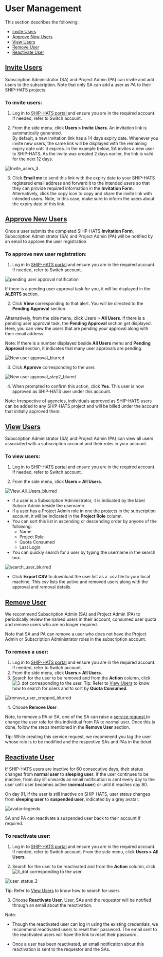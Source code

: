 # User Management 
This section describes the following: 

* [Invite Users](#invite-users)
* [Approve New Users](#approve-new-users) 
* [View Users](#view-users)
* [Remove User](remove-user)
* [Reactivate User](reactivate-user) 



## [Invite Users](#invite-users)
Subscription Administrator (SA) and Project Admin (PA) can invite and add users to the subscription. Note that only SA can add a user as PA to their SHIP-HATS projects. 

### To invite users:

1. Log in to <a href="https://www.ship.gov.sg/"> SHIP-HATS portal </a> and ensure you are in the required account. If needed, refer to Switch account. 

2. From the side menu, click **Users > Invite Users**. An invitation link is automatically generated.  
By default, a new invitation link has a 14 days expiry date.  Whenever you invite new users, the same link will be displayed with the remaining expiry date until it expires. In the example below, SA invites a new user to SHIP-HATS. As the invite was created 2 days earlier, the link is valid for the next 12 days. 

![Invite_users_3](Invite_users_3.png)

3. Click **Email me** to send this link with the expiry date to your SHIP-HATS registered email address and forward it to the intended users so that they can provide required information in the **Invitation Form**. 
Alternatively, click the copy icon to copy and share the invite link with intended users. Note, in this case, make sure to inform the users about the expiry date of this link. 

## [Approve New Users](#approve-new-users) 
Once a user submits the completed SHIP-HATS **Invitation Form**, Subscription Administrator (SA) and Project Admin (PA) will be notified by an email to approve the user registration. 

### To approve new user registration:
1. Log in to <a href="https://www.ship.gov.sg/"> SHIP-HATS portal</a> and ensure you are in the required account. If needed, refer to Switch account. 

![pending user approval notification](pending_user_approval_notification.png)

If there is a pending user approval task for you, it will be displayed in the **ALERTS** section.  

2. Click **View** corresponding to that alert. You will be directed to the **Pending Approval** section. 

Alternatively, from the side menu, click Users > **All Users**. If there is a pending user approval task, the **Pending Approval** section get displayed. Here, you can view the users that are pending your approval along with their email address.  

Note: If there is a number displayed beside **All Users** menu and **Pending Approval** section, it indicates that many user approvals are pending.  

![New user approval_blurred](New-user-approval-blurred.png)

3. Click **Approve** corresponding to the user. 

![New user approval_step2_blured](New-user-approval-step2-blured.png)

4. When prompted to confirm this action, click **Yes**. This user is now approved as SHIP-HATS user under this account. 

Note: Irrespective of agencies, individuals approved as SHIP-HATS users can be added to any SHIP-HATS project and will be billed under the account that initially approved them.  

## [View Users](#view-users)

Subscription Administrator (SA) and Project Admin (PA) can view all users associated with a subscription account and their roles in your account. 

### To view users: 

1. Log in to <a href="https://www.ship.gov.sg/"> SHIP-HATS portal</a> and ensure you are in the required account. If needed, refer to Switch account. 

2. From the side menu, click **Users > All Users**. 

![View_All_Users_blurred](View-All-Users-blurred.png)

* If a user is a Subscription Administrator, it is indicated by the label Subscr Admin beside the username. 
* If a user has a Project Admin role in one the projects in the subscription account, it will be indicated in the **Project Role** column. 
* You can sort this list in ascending or descending order by anyone of the following: 
  * Name 
  * Project Role
  * Quota Consumed
  * Last Login
* You can quickly search for a user by typing the username in the search box. 

![search_user_blurred](search-user-blurred.png)

* Click **Export CSV** to download the user list as a .csv file to your local machine. This csv lists the active and removed users along with the approval and removal details.

## [Remove User](#remove-user)

We recommend Subscription Admin (SA) and Project Admin (PA) to periodically review the named users in their account, consumed user quota and remove users who are no longer required. 

Note that SA and PA can remove a user who does not have the Project Admin or Subscription Administrator roles in the subscription account. 

### To remove a user: 

1. Log in to <a href="https://www.ship.gov.sg/"> SHIP-HATS portal</a> and ensure you are in the required account. If needed, refer to Switch account. 
2. From the side menu, click **Users > All Users**. 
3. Search for the user to be removed and from the **Action** column, click ![3_dot](3_dot.png) corresponding to the user. 
Tip: Refer to [View Users](#view-users) to know how to search for users and to sort by **Quota Consumed**. 

![remove_user_cropped_blurred](remove-user-cropped-blurred.png)

4. Choose **Remove User**. 

Note, to remove a PA or SA, one of the SA can raise a <a href="https://jira.ship.gov.sg/servicedesk/customer/portal/11/"> service request </a> to change the user role for this individual from PA to normal user. Once this is done, follow the steps mentioned in the **Remove User** section. 

Tip:  While creating this service request, we recommend you tag the user whose role is to be modified and the respective SAs and PAs in the ticket. 

## [Reactivate User](#reactivate-user)

If SHIP-HATS users are inactive for 60 consecutive days, their status changes from **normal user** to **sleeping user**. If the user continues to be inactive, from day 81 onwards an email notification is sent every day to the user until user becomes active (**normal user**) or until it reaches day 90.  

On day 91, if the user is still inactive on SHIP-HATS, user status changes from **sleeping user** to **suspended user**, indicated by a grey avatar.  

![avatar-legends](avatar-legends.png)

SA and PA can reactivate a suspended user back to their account if required. 

### To reactivate user: 

1. Log in to <a href="https://www.ship.gov.sg/"> SHIP-HATS portal</a> and ensure you are in the required account. If needed, refer to Switch account. From the side menu, click **Users > All Users**. 

2. Search for the user to be reactivated and from the **Action** column, click ![3_dot](3_dot.png) corresponding to the user. 

![user_status_2](user_status_2.png)

Tip: Refer to [View Users](#view-users) to know how to search for users 

3. Choose **Reactivate User**. User, SAs and the requestor will be notified through an email about the reactivation.  

Note:
* Though the reactivated user can log in using the existing credentials, we recommend reactivated users to reset their password. The email sent to the reactivated users will have the link to reset their password. 

* Once a user has been reactivated, an email notification about this reactivation is sent to the requestor and the SAs. 
